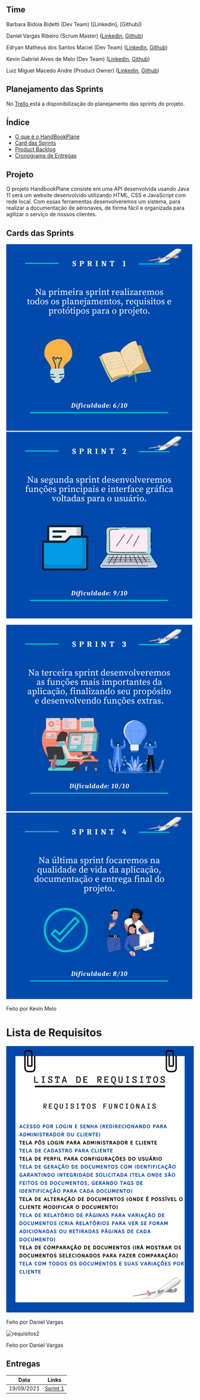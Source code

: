 ## Time

Barbara Bidoia Bidetti (Dev Team)
([Linkedin],
[Github])

Daniel Vargas Ribeiro (Scrum Master)
([Linkedin](https://www.linkedin.com/in/daniel-vargas-8b806a184/),
[Github](https://github.com/DanVargaa))

Edryan Matheus dos Santos Maciel (Dev Team)
([Linkedin](https://www.linkedin.com/in/edryan-maciel-43538b198/),
[Github](https://github.com/edryan25))

Kevin Gabriel Alves de Melo (Dev Team)
([Linkedin](https://www.linkedin.com/in/kevin-melo-1004/),
[Github](https://github.com/kevingabrielmelo))

Luiz Miguel Macedo Andre (Product Owner)
([Linkedin](https://www.linkedin.com/in/luiz-miguel-475347193/),
[Github](https://github.com/Salitop))


## Planejamento das Sprints
No <a href='https://trello.com/b/EVkEayjU/api-3-semestre'> Trello </a>
está a disponibilização do planejamento das sprints do projeto.

## Índice
* [O que é o HandBookPlane](#projeto)
* [Card das Sprints](#cards-das-sprints)
* [Product Backlog](#lista-de-requisitos)
* [Cronograma de Entregas](#entregas)

## Projeto

O projeto HandbookPlane consiste em uma API desenvolvida usando Java 11 será um website desenvolvido utilizando HTML, CSS e JavaScript com rede local. Com essas ferramentas desenvolveremos um sistema, para realizar a documentação de aéronaves, de forma fácil e organizada para agilizar o serviço de nossos clientes.

## Cards das Sprints
  
![card1](https://github.com/Salitop/HandbookPlane_4ADS-A/blob/Sprint-1/Doc/Cards/Card_1.png) ![card_2](https://github.com/Salitop/HandbookPlane_4ADS-A/blob/Sprint-1/Doc/Cards/Card_2.png)

![card_3](https://github.com/Salitop/HandbookPlane_4ADS-A/blob/Sprint-1/Doc/Cards/Card_3.png) ![card_4](https://github.com/Salitop/HandbookPlane_4ADS-A/blob/Sprint-1/Doc/Cards/Card_4.png)


Feito por Kevin Melo

# Lista de Requisitos
![requisitos1](https://github.com/Salitop/HandbookPlane_4ADS-A/blob/Sprint-1/Doc/Requisitos/Requisitos_funcionais.png)

Feito por Daniel Vargas

![requisitos2](https://github.com/Salitop/HandbookPlane_4ADS-A/blob/Sprint-1/Doc/Requisitos/Requisitos_n%C3%A3o_funcionais.png)

Feito por Daniel Vargas 

## Entregas


| Data | Links |
| ------ | ------ |
|    19/09/2021    |[Sprint 1](https://github.com/kevingabrielmelo/nLearning-Team2/tree/sprint_1)|
